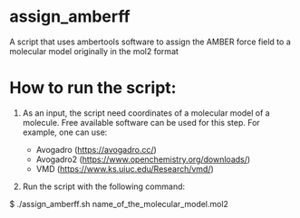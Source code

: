 # assign_amberff
A script that uses ambertools software to assign the AMBER force field to a molecular model originally in the mol2 format

# How to run the script:

1. As an input, the script need coordinates of a molecular model of a molecule. Free available software can be used for this step. For example, one can use:

    - Avogadro    (https://avogadro.cc/)
    - Avogadro2   (https://www.openchemistry.org/downloads/)
    - VMD         (https://www.ks.uiuc.edu/Research/vmd/)
 
2. Run the script with the following command:

$ ./assign_amberff.sh name_of_the_molecular_model.mol2
